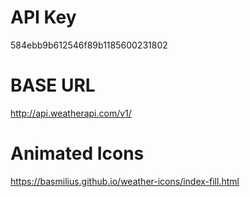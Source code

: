 # API Key
584ebb9b612546f89b1185600231802

# BASE URL
http://api.weatherapi.com/v1/

# Animated Icons
https://basmilius.github.io/weather-icons/index-fill.html